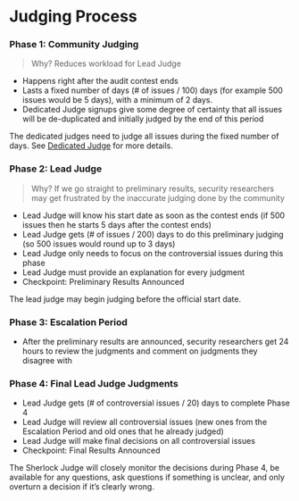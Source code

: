 # Judging Process

### Phase 1: Community Judging
> Why? Reduces workload for Lead Judge

- Happens right after the audit contest ends
- Lasts a fixed number of days (# of issues / 100) days (for example 500 issues would be 5 days), with a minimum of 2 days.
- Dedicated Judge signups give some degree of certainty that all issues will be de-duplicated and initially judged by the end of this period

The dedicated judges need to judge all issues during the fixed number of days. See [Dedicated Judge](audits/real-time-judging/dedicated-judge.md) for more details.

### Phase 2: Lead Judge
> Why? If we go straight to preliminary results, security researchers may get frustrated by the inaccurate judging done by the community

- Lead Judge will know his start date as soon as the contest ends (if 500 issues then he starts 5 days after the contest ends)
- Lead Judge gets (# of issues / 200) days to do this preliminary judging (so 500 issues would round up to 3 days)
- Lead Judge only needs to focus on the controversial issues during this phase
- Lead Judge must provide an explanation for every judgment
- Checkpoint: Preliminary Results Announced

The lead judge may begin judging before the official start date.

### Phase 3: Escalation Period
- After the preliminary results are announced, security researchers get 24 hours to review the judgments and comment on judgments they disagree with

### Phase 4: Final Lead Judge Judgments
- Lead Judge gets (# of controversial issues / 20) days to complete Phase 4
- Lead Judge will review all controversial issues (new ones from the Escalation Period and old ones that he already judged)
- Lead Judge will make final decisions on all controversial issues
- Checkpoint: Final Results Announced

The Sherlock Judge will closely monitor the decisions during Phase 4, be available for any questions, ask questions if something is unclear, and only overturn a decision if it’s clearly wrong.